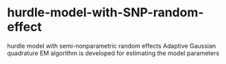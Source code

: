 # hurdle-model-with-SNP-random-effect
hurdle model with semi-nonparametric random effects
Adaptive Gaussian quadrature EM algorithm is developed for estimating the model parameters
